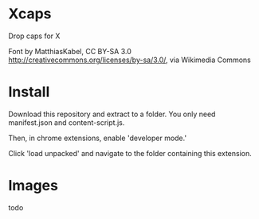# Xcaps
Drop caps for X

Font by MatthiasKabel, CC BY-SA 3.0 <http://creativecommons.org/licenses/by-sa/3.0/>, via Wikimedia Commons

# Install
Download this repository and extract to a folder. You only need manifest.json and content-script.js.

Then, in chrome extensions, enable 'developer mode.'

Click 'load unpacked' and navigate to the folder containing this extension.

# Images
todo
